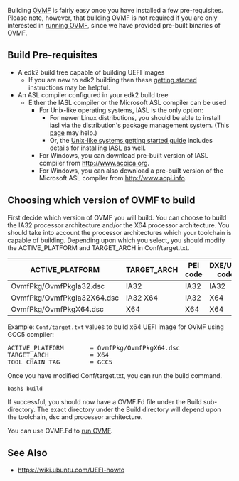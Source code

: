 Building [OVMF](http://www.tianocore.org/ovmf/) is fairly easy once you have installed a few pre-requisites. Please note, however, that building OVMF is not required if you are only interested in [running OVMF](How-to-run-OVMF "wikilink"), since we have provided pre-built binaries of OVMF.

Build Pre-requisites
--------------------

-   A edk2 build tree capable of building UEFI images
    -   If you are new to edk2 building then these [getting started](Getting_Started_with_EDK_II#Step-by-step_Instructions "wikilink") instructions may be helpful.
-   An ASL compiler configured in your edk2 build tree
    -   Either the IASL compiler or the Microsoft ASL compiler can be used
        -   For Unix-like operating systems, IASL is the only option:
            -   For newer Linux distributions, you should be able to install iasl via the distribution's package management system. (This [page](Using_EDK_II_with_Native_GCC "wikilink") may help.)
            -   Or, the [Unix-like systems getting started guide](Unix-like_systems "wikilink") includes details for installing IASL as well.
        -   For Windows, you can download pre-built version of IASL compiler from <http://www.acpica.org>.
        -   For Windows, you can also download a pre-built version of the Microsoft ASL compiler from <http://www.acpi.info>.

Choosing which version of OVMF to build
---------------------------------------

First decide which version of OVMF you will build. You can choose to build the IA32 processor architecture and/or the X64 processor architecture. You should take into account the processor architectures which your toolchain is capable of building. Depending upon which you select, you should modify the ACTIVE\_PLATFORM and TARGET\_ARCH in Conf/target.txt.

| ACTIVE\_PLATFORM           | TARGET\_ARCH | PEI code | DXE/UEFI code |
|----------------------------|--------------|----------|---------------|
| OvmfPkg/OvmfPkgIa32.dsc    | IA32         | IA32     | IA32          |
| OvmfPkg/OvmfPkgIa32X64.dsc | IA32 X64     | IA32     | X64           |
| OvmfPkg/OvmfPkgX64.dsc     | X64          | X64      | X64           |

Example: <code>Conf/target.txt</code> values to build x64 UEFI image for OVMF using GCC5 compiler:

<pre>
ACTIVE_PLATFORM       = OvmfPkg/OvmfPkgX64.dsc
TARGET_ARCH           = X64
TOOL_CHAIN_TAG        = GCC5
</pre>

Once you have modified Conf/target.txt, you can run the build command.

    bash$ build

If successful, you should now have a OVMF.Fd file under the Build sub-directory. The exact directory under the Build directory will depend upon the toolchain, dsc and processor architecture.

You can use OVMF.Fd to [run OVMF](How_to_run_OVMF "wikilink").

See Also
--------

-   <https://wiki.ubuntu.com/UEFI-howto>
